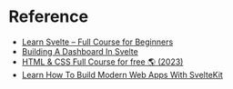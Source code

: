 # Reference 
- [Learn Svelte – Full Course for Beginners][1]
- [Building A Dashboard In Svelte][2]
- [HTML & CSS Full Course for free 🌎 (2023)][3]
- [Learn How To Build Modern Web Apps With SvelteKit][4]

[1]: https://www.youtube.com/watch?v=UGBJHYpHPvA
[2]: https://dev.to/geeksrishti/building-a-dashboard-in-svelte-2fkp
[3]: https://www.youtube.com/watch?v=HGTJBPNC-Gw
[4]: https://www.youtube.com/watch?v=MoGkX4RvZ38